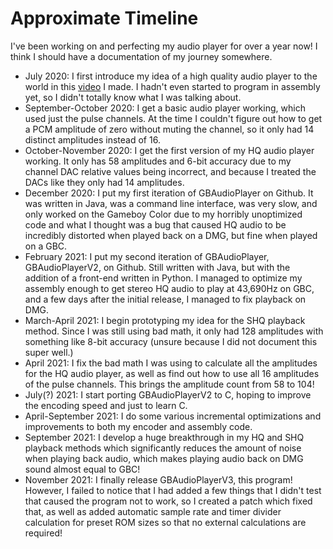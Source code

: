 # Approximate Timeline
I've been working on and perfecting my audio player for over a year now\! I think I should have a documentation of my journey somewhere\.
- July 2020: I first introduce my idea of a high quality audio player to the world in this [video](https://youtu.be/IegCXD3F1YM) I made\. I hadn't even started to program in assembly yet, so I didn't totally know what I was talking about\.
- September\-October 2020: I get a basic audio player working, which used just the pulse channels\. At the time I couldn't figure out how to get a PCM amplitude of zero without muting the channel, so it only had 14 distinct amplitudes instead of 16\.
- October\-November 2020: I get the first version of my HQ audio player working\. It only has 58 amplitudes and 6\-bit accuracy due to my channel DAC relative values being incorrect, and because I treated the DACs like they only had 14 amplitudes\.
- December 2020: I put my first iteration of GBAudioPlayer on Github\. It was written in Java, was a command line interface, was very slow, and only worked on the Gameboy Color due to my horribly unoptimized code and what I thought was a bug that caused HQ audio to be incredibly distorted when played back on a DMG, but fine when played on a GBC\.
- February 2021: I put my second iteration of GBAudioPlayer, GBAudioPlayerV2, on Github\. Still written with Java, but with the addition of a front\-end written in Python\. I managed to optimize my assembly enough to get stereo HQ audio to play at 43,690Hz on GBC, and a few days after the initial release, I managed to fix playback on DMG\.
- March\-April 2021: I begin prototyping my idea for the SHQ playback method\. Since I was still using bad math, it only had 128 amplitudes with something like 8\-bit accuracy \(unsure because I did not document this super well\.\)
- April 2021: I fix the bad math I was using to calculate all the amplitudes for the HQ audio player, as well as find out how to use all 16 amplitudes of the pulse channels\. This brings the amplitude count from 58 to 104\!
- July\(?\) 2021: I start porting GBAudioPlayerV2 to C, hoping to improve the encoding speed and just to learn C\.
- April\-September 2021: I do some various incremental optimizations and improvements to both my encoder and assembly code\.
- September 2021: I develop a huge breakthrough in my HQ and SHQ playback methods which significantly reduces the amount of noise when playing back audio, which makes playing audio back on DMG sound almost equal to GBC\!
- November 2021: I finally release GBAudioPlayerV3, this program\! However, I failed to notice that I had added a few things that I didn't test that caused the program not to work, so I created a patch which fixed that, as well as added automatic sample rate and timer divider calculation for preset ROM sizes so that no external calculations are required\!
